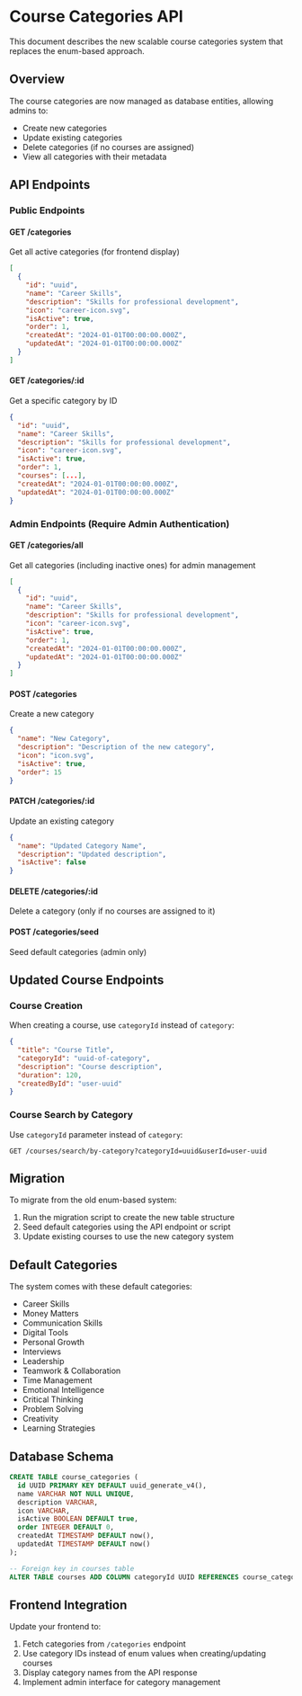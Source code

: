 # Course Categories API

This document describes the new scalable course categories system that replaces the enum-based approach.

## Overview

The course categories are now managed as database entities, allowing admins to:
- Create new categories
- Update existing categories
- Delete categories (if no courses are assigned)
- View all categories with their metadata

## API Endpoints

### Public Endpoints

#### GET /categories
Get all active categories (for frontend display)
```json
[
  {
    "id": "uuid",
    "name": "Career Skills",
    "description": "Skills for professional development",
    "icon": "career-icon.svg",
    "isActive": true,
    "order": 1,
    "createdAt": "2024-01-01T00:00:00.000Z",
    "updatedAt": "2024-01-01T00:00:00.000Z"
  }
]
```

#### GET /categories/:id
Get a specific category by ID
```json
{
  "id": "uuid",
  "name": "Career Skills",
  "description": "Skills for professional development",
  "icon": "career-icon.svg",
  "isActive": true,
  "order": 1,
  "courses": [...],
  "createdAt": "2024-01-01T00:00:00.000Z",
  "updatedAt": "2024-01-01T00:00:00.000Z"
}
```

### Admin Endpoints (Require Admin Authentication)

#### GET /categories/all
Get all categories (including inactive ones) for admin management
```json
[
  {
    "id": "uuid",
    "name": "Career Skills",
    "description": "Skills for professional development",
    "icon": "career-icon.svg",
    "isActive": true,
    "order": 1,
    "createdAt": "2024-01-01T00:00:00.000Z",
    "updatedAt": "2024-01-01T00:00:00.000Z"
  }
]
```

#### POST /categories
Create a new category
```json
{
  "name": "New Category",
  "description": "Description of the new category",
  "icon": "icon.svg",
  "isActive": true,
  "order": 15
}
```

#### PATCH /categories/:id
Update an existing category
```json
{
  "name": "Updated Category Name",
  "description": "Updated description",
  "isActive": false
}
```

#### DELETE /categories/:id
Delete a category (only if no courses are assigned to it)

#### POST /categories/seed
Seed default categories (admin only)

## Updated Course Endpoints

### Course Creation
When creating a course, use `categoryId` instead of `category`:

```json
{
  "title": "Course Title",
  "categoryId": "uuid-of-category",
  "description": "Course description",
  "duration": 120,
  "createdById": "user-uuid"
}
```

### Course Search by Category
Use `categoryId` parameter instead of `category`:

```
GET /courses/search/by-category?categoryId=uuid&userId=user-uuid
```

## Migration

To migrate from the old enum-based system:

1. Run the migration script to create the new table structure
2. Seed default categories using the API endpoint or script
3. Update existing courses to use the new category system

## Default Categories

The system comes with these default categories:
- Career Skills
- Money Matters
- Communication Skills
- Digital Tools
- Personal Growth
- Interviews
- Leadership
- Teamwork & Collaboration
- Time Management
- Emotional Intelligence
- Critical Thinking
- Problem Solving
- Creativity
- Learning Strategies

## Database Schema

```sql
CREATE TABLE course_categories (
  id UUID PRIMARY KEY DEFAULT uuid_generate_v4(),
  name VARCHAR NOT NULL UNIQUE,
  description VARCHAR,
  icon VARCHAR,
  isActive BOOLEAN DEFAULT true,
  order INTEGER DEFAULT 0,
  createdAt TIMESTAMP DEFAULT now(),
  updatedAt TIMESTAMP DEFAULT now()
);

-- Foreign key in courses table
ALTER TABLE courses ADD COLUMN categoryId UUID REFERENCES course_categories(id);
```

## Frontend Integration

Update your frontend to:
1. Fetch categories from `/categories` endpoint
2. Use category IDs instead of enum values when creating/updating courses
3. Display category names from the API response
4. Implement admin interface for category management 
